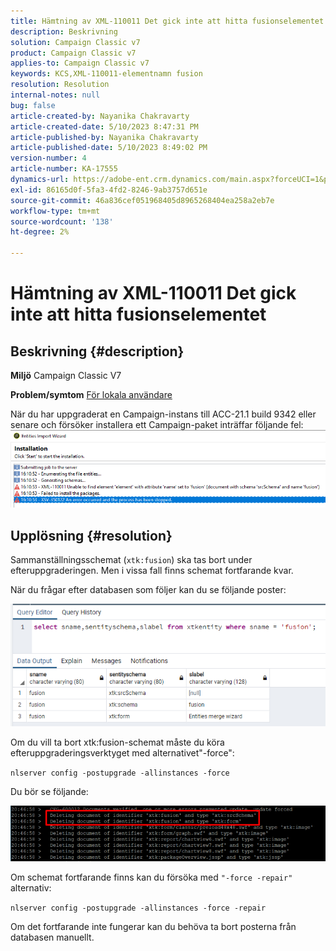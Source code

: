 ```yaml
---
title: Hämtning av XML-110011 Det gick inte att hitta fusionselementet
description: Beskrivning
solution: Campaign Classic v7
product: Campaign Classic v7
applies-to: Campaign Classic v7
keywords: KCS,XML-110011-elementnamn fusion
resolution: Resolution
internal-notes: null
bug: false
article-created-by: Nayanika Chakravarty
article-created-date: 5/10/2023 8:47:31 PM
article-published-by: Nayanika Chakravarty
article-published-date: 5/10/2023 8:49:02 PM
version-number: 4
article-number: KA-17555
dynamics-url: https://adobe-ent.crm.dynamics.com/main.aspx?forceUCI=1&pagetype=entityrecord&etn=knowledgearticle&id=bfce3ce1-73ef-ed11-8849-6045bd006239
exl-id: 86165d0f-5fa3-4fd2-8246-9ab3757d651e
source-git-commit: 46a836cef051968405d8965268404ea258a2eb7e
workflow-type: tm+mt
source-wordcount: '138'
ht-degree: 2%

---
```


# Hämtning av XML-110011 Det gick inte att hitta fusionselementet

## Beskrivning {#description}

<b>Miljö</b>
Campaign Classic V7


<b>Problem/symtom</b>
<u>För lokala användare</u>

När du har uppgraderat en Campaign-instans till ACC-21.1 build 9342 eller senare och försöker installera ett Campaign-paket inträffar följande fel:
<br>![](assets/___c0ce3ce1-73ef-ed11-8849-6045bd006239___.png)

## Upplösning {#resolution}


Sammanställningsschemat (`xtk:fusion`) ska tas bort under efteruppgraderingen. Men i vissa fall finns schemat fortfarande kvar.

När du frågar efter databasen som följer kan du se följande poster:

![](assets/5cf5ba8b-f838-ec11-b6e6-000d3a348885.png)

Om du vill ta bort xtk:fusion-schemat måste du köra efteruppgraderingsverktyget med alternativet&quot;-force&quot;:

`nlserver config -postupgrade -allinstances -force`

Du bör se följande:

![](assets/406e7298-f938-ec11-b6e6-000d3a348885.png)

Om schemat fortfarande finns kan du försöka med `"-force -repair"` alternativ:

`nlserver config -postupgrade -allinstances -force -repair`

Om det fortfarande inte fungerar kan du behöva ta bort posterna från databasen manuellt.
